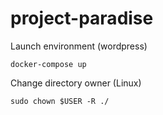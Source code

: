 # project-paradise

Launch  environment (wordpress)

`docker-compose up`

Change directory owner (Linux)

`sudo chown $USER -R ./`